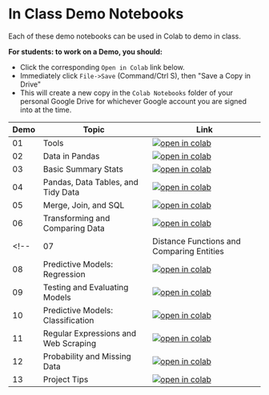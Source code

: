 # In Class Demo Notebooks

Each of these demo notebooks can be used in Colab to demo in class.

**For students: to work on a Demo, you should:**

- Click the corresponding `Open in Colab` link below.
- Immediately click `File->Save` (Command/Ctrl S), then "Save a Copy in Drive"
- This will create a new copy in the `Colab Notebooks` folder of your personal Google Drive for whichever Google account you are signed into at the time.

| Demo   | Topic  | Link |
|-------|--------|------|
|01| Tools | [![open in colab](https://colab.research.google.com/assets/colab-badge.svg)](https://colab.research.google.com/github/nmattei/cmps3160/blob/master/_demos/Demo-01.ipynb)|
|02| Data in Pandas | [![open in colab](https://colab.research.google.com/assets/colab-badge.svg)](https://colab.research.google.com/github/nmattei/cmps3160/blob/master/_demos/Demo-02.ipynb)|
|03| Basic Summary Stats | [![open in colab](https://colab.research.google.com/assets/colab-badge.svg)](https://colab.research.google.com/github/nmattei/cmps3160/blob/master/_demos/Demo-03.ipynb)|
|04| Pandas, Data Tables, and Tidy Data | [![open in colab](https://colab.research.google.com/assets/colab-badge.svg)](https://colab.research.google.com/github/nmattei/cmps3160/blob/master/_demos/Demo-04.ipynb)|
|05| Merge, Join, and SQL | [![open in colab](https://colab.research.google.com/assets/colab-badge.svg)](https://colab.research.google.com/github/nmattei/cmps3160/blob/master/_demos/Demo-05.ipynb)|
|06| Transforming and Comparing Data | [![open in colab](https://colab.research.google.com/assets/colab-badge.svg)](https://colab.research.google.com/github/nmattei/cmps3160/blob/master/_demos/Demo-06.ipynb)|
<!-- |07| Distance Functions and Comparing Entities | [![open in colab](https://colab.research.google.com/assets/colab-badge.svg)](https://colab.research.google.com/github/nmattei/cmps3160/blob/master/_demos/Demo-07.ipynb)|
|08| Predictive Models: Regression | [![open in colab](https://colab.research.google.com/assets/colab-badge.svg)](https://colab.research.google.com/github/nmattei/cmps3160/blob/master/_demos/Demo-08.ipynb)|
|09| Testing and Evaluating Models | [![open in colab](https://colab.research.google.com/assets/colab-badge.svg)](https://colab.research.google.com/github/nmattei/cmps3160/blob/master/_demos/Demo-09.ipynb)|
|10| Predictive Models: Classification | [![open in colab](https://colab.research.google.com/assets/colab-badge.svg)](https://colab.research.google.com/github/nmattei/cmps3160/blob/master/_demos/Demo-10.ipynb)|
|11| Regular Expressions and Web Scraping | [![open in colab](https://colab.research.google.com/assets/colab-badge.svg)](https://colab.research.google.com/github/nmattei/cmps3160/blob/master/_demos/Demo-11.ipynb)|
|12| Probability and Missing Data | [![open in colab](https://colab.research.google.com/assets/colab-badge.svg)](https://colab.research.google.com/github/nmattei/cmps3160/blob/master/_demos/Demo-12.ipynb)|
|13| Project Tips | [![open in colab](https://colab.research.google.com/assets/colab-badge.svg)](https://colab.research.google.com/github/nmattei/cmps3160/blob/master/_demos/ProjectTips.ipynb)| -->

